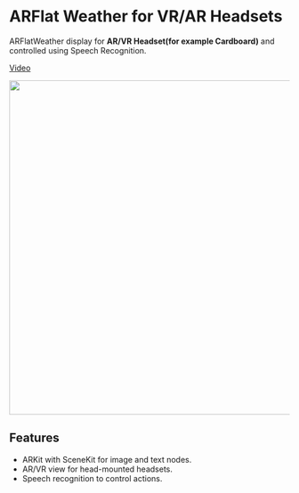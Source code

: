 # ARFlat Weather for VR/AR Headsets
ARFlatWeather display for **AR/VR Headset(for example Cardboard)** and controlled using Speech Recognition.

[Video](https://streamable.com/s7ywz)

<img src="vr.gif" width="600">

## Features
* ARKit with SceneKit for image and text nodes.
* AR/VR view for head-mounted headsets.
* Speech recognition to control actions.


